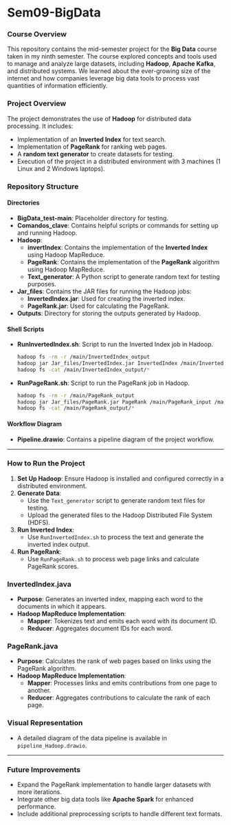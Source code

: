 # Sem09-BigData

### Course Overview
This repository contains the mid-semester project for the **Big Data** course taken in my ninth semester. The course explored concepts and tools used to manage and analyze large datasets, including **Hadoop**, **Apache Kafka**, and distributed systems. We learned about the ever-growing size of the internet and how companies leverage big data tools to process vast quantities of information efficiently.

### Project Overview
The project demonstrates the use of **Hadoop** for distributed data processing. It includes:
- Implementation of an **Inverted Index** for text search.
- Implementation of **PageRank** for ranking web pages.
- A **random text generator** to create datasets for testing.
- Execution of the project in a distributed environment with 3 machines (1 Linux and 2 Windows laptops).

### Repository Structure

#### Directories
- **BigData_test-main**: Placeholder directory for testing.
- **Comandos_clave**: Contains helpful scripts or commands for setting up and running Hadoop.
- **Hadoop**:
  - **invertIndex**: Contains the implementation of the **Inverted Index** using Hadoop MapReduce.
  - **PageRank**: Contains the implementation of the **PageRank** algorithm using Hadoop MapReduce.
  - **Text_generator**: A Python script to generate random text for testing purposes.
- **Jar_files**: Contains the JAR files for running the Hadoop jobs:
  - **InvertedIndex.jar**: Used for creating the inverted index.
  - **PageRank.jar**: Used for calculating the PageRank.
- **Outputs**: Directory for storing the outputs generated by Hadoop.
  
#### Shell Scripts
- **RunInvertedIndex.sh**: Script to run the Inverted Index job in Hadoop.
  ```bash
  hadoop fs -rm -r /main/InvertedIndex_output
  hadoop jar Jar_files/InvertedIndex.jar InvertedIndex /main/InvertedIndex_input /main/InvertedIndex_output
  hadoop fs -cat /main/InvertedIndex_output/*
  ```
- **RunPageRank.sh**: Script to run the PageRank job in Hadoop.
  ```bash
  hadoop fs -rm -r /main/PageRank_output
  hadoop jar Jar_files/PageRank.jar PageRank /main/PageRank_input /main/PageRank_output
  hadoop fs -cat /main/PageRank_output/*
  ```

#### Workflow Diagram
- **Pipeline.drawio**: Contains a pipeline diagram of the project workflow.

---

### How to Run the Project
1. **Set Up Hadoop**: Ensure Hadoop is installed and configured correctly in a distributed environment.
2. **Generate Data**:
   - Use the `Text_generator` script to generate random text files for testing.
   - Upload the generated files to the Hadoop Distributed File System (HDFS).
3. **Run Inverted Index**:
   - Use `RunInvertedIndex.sh` to process the text and generate the inverted index output.
4. **Run PageRank**:
   - Use `RunPageRank.sh` to process web page links and calculate PageRank scores.

### InvertedIndex.java
- **Purpose**: Generates an inverted index, mapping each word to the documents in which it appears.
- **Hadoop MapReduce Implementation**:
  - **Mapper**: Tokenizes text and emits each word with its document ID.
  - **Reducer**: Aggregates document IDs for each word.

### PageRank.java
- **Purpose**: Calculates the rank of web pages based on links using the PageRank algorithm.
- **Hadoop MapReduce Implementation**:
  - **Mapper**: Processes links and emits contributions from one page to another.
  - **Reducer**: Aggregates contributions to calculate the rank of each page.

### Visual Representation
- A detailed diagram of the data pipeline is available in `pipeline_Hadoop.drawio`.

---

### Future Improvements
- Expand the PageRank implementation to handle larger datasets with more iterations.
- Integrate other big data tools like **Apache Spark** for enhanced performance.
- Include additional preprocessing scripts to handle different text formats.

